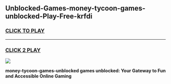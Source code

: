 
## Unblocked-Games-money-tycoon-games-unblocked-Play-Free-krfdi
<h3>
<a href="https://premium76.site?title=money-tycoon-games-unblocked&ref=18A1">CLICK TO PLAY</a></h3>
<hr>

<h3>
<a href="https://premium76.site?title=money-tycoon-games-unblocked&ref=18A1">CLICK 2 PLAY</a>
  
</h3>

<a href="https://premium76.site?title=money-tycoon-games-unblocked&ref=18A1"><img src="https://clearcache.store/games.png"></a>


**money-tycoon-games-unblocked games unblocked: Your Gateway to Fun and Accessible Online Gaming**

